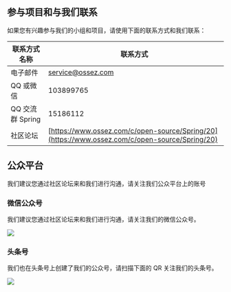 ## 参与项目和与我们联系
如果您有兴趣参与我们的小组和项目，请使用下面的联系方式和我们联系：

| 联系方式名称  | 联系方式  |
|---|---|
| 电子邮件  | [service@ossez.com](mailto:service@ossez.com)  |
| QQ 或微信  | 103899765  |
| QQ 交流群 Spring | 15186112 |
| 社区论坛 | [https://www.ossez.com/c/open-source/Spring/20](https://www.ossez.com/c/open-source/Spring/20) |

## 公众平台
我们建议您通过社区论坛来和我们进行沟通，请关注我们公众平台上的账号

### 微信公众号
我们建议您通过社区论坛来和我们进行沟通，请关注我们的微信公众号。

![](https://cdn.ossez.com/img/cwikius/cwikius-qr-wechat-search-w400.png)

### 头条号
我们也在头条号上创建了我们的公众号，请扫描下面的 QR 关注我们的头条号。

![](https://cdn.ossez.com/img/cwikius/cwikus-qr-toutiao.png)
